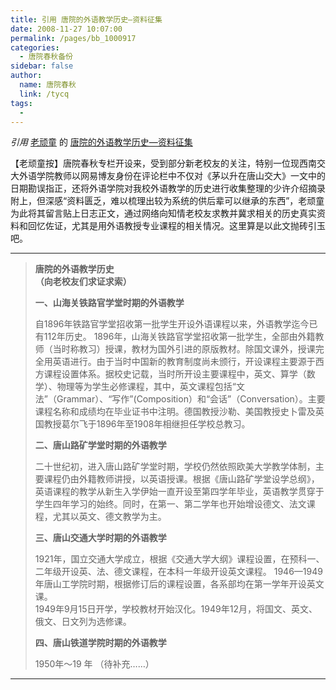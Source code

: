 ```yaml
---
title: 引用 唐院的外语教学历史—资料征集
date: 2008-11-27 10:07:00
permalink: /pages/bb_1000917
categories: 
  - 唐院春秋备份
sidebar: false
author: 
  name: 唐院春秋
  link: /tycq
tags: 
  - 
---
```


_引用_ [老顽童](http://epei1008.blog.163.com/) 的
[唐院的外语教学历史—资料征集](http://epei1008.blog.163.com/blog/static/235248602008102604556916)

  
【老顽童按】唐院春秋专栏开设来，受到部分新老校友的关注，特别一位现西南交大外语学院教师以网易博友身份在评论栏中不仅对《茅以升在唐山交大》一文中的日期勘误指正，还将外语学院对我校外语教学的历史进行收集整理的少许介绍摘录附上，但深感“资料匮乏，难以梳理出较为系统的供后辈可以继承的东西”，老顽童为此将其留言贴上日志正文，通过网络向知情老校友求教并冀求相关的历史真实资料和回忆佐证，尤其是用外语教授专业课程的相关情况。这里算是以此文抛砖引玉吧。  
  

* * *

>  
> **唐院的外语教学历史  
>  （向老校友们求证求索）**
>
>  
> **一、山海关铁路官学堂时期的外语教学**
>
> 自1896年铁路官学堂招收第一批学生开设外语课程以来，外语教学迄今已有112年历史。
> 1896年，山海关铁路官学堂招收第一批学生，全部由外籍教师（当时称教习）授课，教材为国外引进的原版教材。除国文课外，授课完全用英语进行。由于当时中国新的教育制度尚未颁行，开设课程主要源于西方课程设置体系。据校史记载，当时所开设主要课程中，英文、算学（数学）、物理等为学生必修课程，其中，英文课程包括“文法”（Grammar）、“写作”(Composition）和“会话”（Conversation）。主要课程名称和成绩均在毕业证书中注明。德国教授沙勒、美国教授史卜雷及英国教授葛尔飞于1896年至1908年相继担任学校总教习。
>
>  
> **二、唐山路矿学堂时期的外语教学**
>
>
> 二十世纪初，进入唐山路矿学堂时期，学校仍然依照欧美大学教学体制，主要课程仍由外籍教师讲授，以英语授课。根据《唐山路矿学堂设学总纲》，英语课程的教学从新生入学伊始一直开设至第四学年毕业，英语教学贯穿于学生四年学习的始终。同时，在第一、第二学年也开始增设德文、法文课程，尤其以英文、德文教学为主。
>
>  
> **三、唐山交通大学时期的外语教学**
>
> 1921年，国立交通大学成立，根据《交通大学大纲》课程设置，在预科一、二年级开设英、法、德文课程，在本科一年级开设英文课程。
> 1946—1949年唐山工学院时期，根据修订后的课程设置，各系部均在第一学年开设英文课。  
>  1949年9月15日开学，学校教材开始汉化。1949年12月，将国文、英文、俄文、日文列为选修课。
>
>  
> **四、唐山铁道学院时期的外语教学**
>
> 1950年～19 年 （待补充……）

  
  
  
---